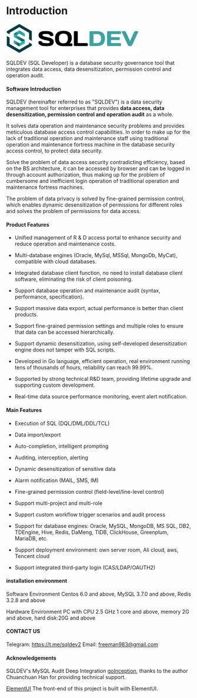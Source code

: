 # Introduction
![logo](./img/logo.png "logo")



SQLDEV (SQL Developer) is a database security governance tool that integrates data access, data desensitization, permission control and operation audit.


#### Software Introduction

SQLDEV (hereinafter referred to as "SQLDEV") is a data security management tool for enterprises that provides **data access, data desensitization, permission control and operation audit** as a whole.

It solves data operation and maintenance security problems and provides meticulous database access control capabilities. In order to make up for the lack of traditional operation and maintenance staff using traditional operation and maintenance fortress machine in the database security access control, to protect data security.

Solve the problem of data access security contradicting efficiency, based on the BS architecture, it can be accessed by browser and can be logged in through account authorization, thus making up for the problem of cumbersome and inefficient login operation of traditional operation and maintenance fortress machines.

The problem of data privacy is solved by fine-grained permission control, which enables dynamic desensitization of permissions for different roles and solves the problem of permissions for data access.



#### Product Features

* Unified management of R & D access portal to enhance security and reduce operation and maintenance costs.

* Multi-database engines (Oracle, MySql, MSSql, MongoDb, MyCat), compatible with cloud databases.

* Integrated database client function, no need to install database client software, eliminating the risk of client poisoning.

* Support database operation and maintenance audit (syntax, performance, specification).

* Support massive data export, actual performance is better than client products.

* Support fine-grained permission settings and multiple roles to ensure that data can be accessed hierarchically.

* Support dynamic desensitization, using self-developed desensitization engine does not tamper with SQL scripts.

* Developed in Go language, efficient operation, real environment running tens of thousands of hours, reliability can reach 99.99%.

* Supported by strong technical R&D team, providing lifetime upgrade and supporting custom development.

* Real-time data source performance monitoring, event alert notification.


#### Main Features

- Execution of SQL (DQL/DML/DDL/TCL)

- Data import/export

- Auto-completion, intelligent prompting

- Auditing, interception, alerting

- Dynamic desensitization of sensitive data

- Alarm notification (MAIL, SMS, IM)

- Fine-grained permission control (field-level/line-level control)

- Support multi-project and multi-role

- Support custom workflow trigger scenarios and audit process

- Support for database engines: Oracle, MySQL, MongoDB, MS SQL, DB2, TDEngine, Hive, Redis, DaMeng, TIDB, ClickHouse, Greenplum, MariaDB, etc.

- Support deployment environment: own server room, Ali cloud, aws, Tencent cloud

- Support integrated third-party login (CAS/LDAP/OAUTH2)





#### installation environment

Software Environment
Centos 6.0 and above, MySQL 3.7.0 and above, Redis 3.2.8 and above

Hardware Environment
PC with CPU 2.5 GHz 1 core and above, memory 2G and above, hard disk:20G and above



#### CONTACT US

Telegram: https://t.me/sqldev2
Email: freeman983@gmail.com



#### Acknowledgements

SQLDEV's MySQL Audit Deep Integration [goInception](https://github.com/hanchuanchuan/goInception), thanks to the author Chuanchuan Han for providing technical support.

[ElementUI](https://element.eleme.io/) The front-end of this project is built with ElementUI.
